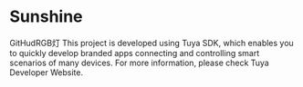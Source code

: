 # Sunshine
GitHudRGB灯
This project is developed using Tuya SDK, which enables you to quickly develop
branded apps connecting and controlling smart scenarios of many devices.
For more information, please check Tuya Developer Website.
